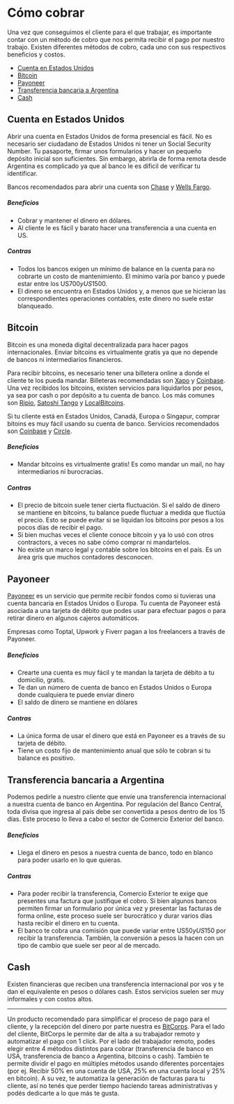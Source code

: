 # Cómo cobrar

Una vez que conseguimos el cliente para el que trabajar, es importante contar con un método de cobro que nos permita recibir el pago por nuestro trabajo. Existen diferentes métodos de cobro, cada uno con sus respectivos beneficios y costos.

- [Cuenta en Estados Unidos](#cuenta-en-estados-unidos)
- [Bitcoin](#bitcoin)
- [Payoneer](#payoneer)
- [Transferencia bancaria a Argentina](#transferencia-bancaria-a-argentina)
- [Cash](#cash)

## Cuenta en Estados Unidos
Abrir una cuenta en Estados Unidos de forma presencial es fácil. No es necesario ser ciudadano de Estados Unidos ni tener un Social Security Number. Tu pasaporte, firmar unos formularios y hacer un pequeño depósito inicial son suficientes. Sin embargo, abrirla de forma remota desde Argentina es complicado ya que al banco le es dificil de verificar tu identificar.

Bancos recomendados para abrir una cuenta son <a href=https://www.chase.com/>Chase</a> y <a href=https://www.wellsfargo.com/>Wells Fargo</a>.

##### Beneficios
- Cobrar y mantener el dinero en dólares.
- Al cliente le es fácil y barato hacer una transferencia a una cuenta en US.

##### Contras
- Todos los bancos exigen un mínimo de balance en la cuenta para no cobrarte un costo de mantenimiento. El mínimo varía por banco y puede estar entre los US$700 y US$1500.
- El dinero se encuentra en Estados Unidos y, a menos que se hicieran las correspondientes operaciones contables, este dinero no suele estar blanqueado.

## Bitcoin
Bitcoin es una moneda digital decentralizada para hacer pagos internacionales. Enviar bitcoins es virtualmente gratis ya que no depende de bancos ni intermediarios financieros. 

Para recibir bitcoins, es necesario tener una billetera online a donde el cliente te los pueda mandar. Billeteras recomendadas son <a href=http://xapo.com/>Xapo</a> y <a href=https://www.coinbase.com/>Coinbase</a>. Una vez recibidos los bitcoins, existen servicios para liquidarlos por pesos, ya sea por cash o por depósito a tu cuenta de banco. Los más comunes son <a href=https://www.ripio.com/es/>Ripio</a>, <a href=https://satoshitango.com/>Satoshi Tango</a> y <a href=https://localbitcoins.com/>LocalBitcoins</a>.

Si tu cliente está en Estados Unidos, Canadá, Europa o Singapur, comprar bitoins es muy fácil usando su cuenta de banco. Servicios recomendados son <a href=https://www.coinbase.com/>Coinbase</a> y <a href=https://www.circle.com/>Circle</a>.

##### Beneficios
- Mandar bitcoins es virtualmente gratis! Es como mandar un mail, no hay intermediarios ni burocracias.

##### Contras
- El precio de bitcoin suele tener cierta fluctuación. Si el saldo de dinero se mantiene en bitcoins, tu balance puede fluctuar a medida que fluctúa el precio. Esto se puede evitar si se liquidan los bitcoins por pesos a los pocos días de recibir el pago.
- Si bien muchas veces el cliente conoce bitcoin y ya lo usó con otros contractors, a veces no sabe cómo comprar ni mandartelos.
- No existe un marco legal y contable sobre los bitcoins en el país. Es un área gris que muchos contadores desconocen.

## Payoneer
[Payoneer](https://www.payoneer.com/) es un servicio que permite recibir fondos como si tuvieras una cuenta bancaria en Estados Unidos o Europa. Tu cuenta de Payoneer está asociada a una tarjeta de débito que podes usar para efectuar pagos o para retirar dinero en algunos cajeros automáticos.

Empresas como  Toptal, Upwork y Fiverr pagan a los freelancers a través de Payoneer.

##### Beneficios
- Crearte una cuenta es muy fácil y te mandan la tarjeta de débito a tu domicilio, gratis.
- Te dan un número de cuenta de banco en Estados Unidos o Europa donde cualquiera te puede enviar dinero
- El saldo de dinero se mantiene en dólares

##### Contras
- La única forma de usar el dinero que está en Payoneer es a través de su tarjeta de débito. 
- Tiene un costo fijo de mantenimiento anual que sólo te cobran si tu balance es positivo.

## Transferencia bancaria a Argentina
Podemos pedirle a nuestro cliente que envíe una transferencia internacional a nuestra cuenta de banco en Argentina. Por regulación del Banco Central, toda divisa que ingresa al país debe ser convertida a pesos dentro de los 15 días. Este proceso lo lleva a cabo el sector de Comercio Exterior del banco.

##### Beneficios
- Llega el dinero en pesos a nuestra cuenta de banco, todo en blanco para poder usarlo en lo que quieras.

##### Contras
- Para poder recibir la transferencia, Comercio Exterior te exige que presentes una factura que justifique el cobro. Si bien algunos bancos permiten firmar un formulario por única vez y presentar las facturas de forma online, este proceso suele ser burocrático y durar varios días hasta recibir el dinero en tu cuenta.
- El banco te cobra una comisión que puede variar entre US$50 y US$150 por recibir la transferencia. También, la conversión a pesos la hacen con un tipo de cambio que suele ser peor al de mercado.

## Cash 
Existen financieras que reciben una transferencia internacional por vos y te dan el equivalente en pesos o dólares cash. Estos servicios suelen ser muy informales y con costos altos.

---

Un producto recomendado para simplificar el proceso de pago para el cliente, y la recepción del dinero por parte nuestra es [BitCorps](https://bitcorps.co/). Para el lado del cliente, BitCorps le permite dar de alta a su trabajador remoto y automatizar el pago con 1 click. Por el lado del trabajador remoto, podes elegir entre 4 métodos distintos para cobrar (transferencia de banco en USA, transferencia de banco a Argentina, bitcoins o cash). También te permite dividir el pago en múltiples métodos usando diferentes porcentajes (por ej. Recibir 50% en una cuenta de USA, 25% en una cuenta local y 25% en bitcoin). A su vez, te automatiza la generación de facturas para tu cliente, así no tenés que perder tiempo haciendo tareas administrativas y podés dedicarte a lo que más te gusta.
